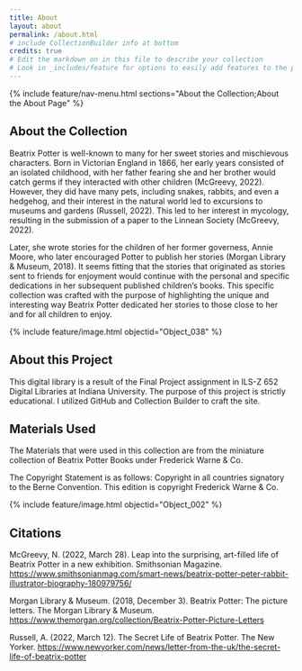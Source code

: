```yaml
---
title: About
layout: about
permalink: /about.html
# include CollectionBuilder info at bottom
credits: true
# Edit the markdown on in this file to describe your collection
# Look in _includes/feature for options to easily add features to the page
---
```


{% include feature/nav-menu.html sections="About the Collection;About the About Page" %}

## About the Collection

Beatrix Potter is well-known to many for her sweet stories and mischievous characters. Born in Victorian England in 1866, her early years consisted of an isolated childhood, with her father fearing she and her brother would catch germs if they interacted with other children (McGreevy, 2022). However, they did have many pets, including snakes, rabbits, and even a hedgehog, and their interest in the natural world led to excursions to museums and gardens (Russell, 2022). This led to her interest in mycology, resulting in the submission of a paper to the Linnean Society (McGreevy, 2022). 

Later, she wrote stories for the children of her former governess, Annie Moore, who later encouraged Potter to publish her stories (Morgan Library & Museum, 2018). It seems fitting that the stories that originated as stories sent to friends for enjoyment would continue with the personal and specific dedications in her subsequent published children’s books. This specific collection was crafted with the purpose of highlighting the unique and interesting way Beatrix Potter dedicated her stories to those close to her and for all children to enjoy. 

{% include feature/image.html objectid="Object_038" %}

## About this Project 
This digital library is a result of the Final Project assignment in ILS-Z 652 Digital Libraries at Indiana University. The purpose of this project is strictly educational. I utilized GitHub and Collection Builder to craft the site. 

## Materials Used 
The Materials that were used in this collection are from the miniature collection of Beatrix Potter Books under Frederick Warne & Co. 

The Copyright Statement is as follows: Copyright in all countries signatory to the Berne Convention. This edition is copyright Frederick Warne & Co.  

{% include feature/image.html objectid="Object_002" %}

## Citations 
McGreevy, N. (2022, March 28). Leap into the surprising, art-filled life of Beatrix Potter in a new exhibition. Smithsonian Magazine. https://www.smithsonianmag.com/smart-news/beatrix-potter-peter-rabbit-illustrator-biography-180979756/ 

Morgan Library & Museum. (2018, December 3). Beatrix Potter: The picture letters. The Morgan Library & Museum. https://www.themorgan.org/collection/Beatrix-Potter-Picture-Letters 

Russell, A. (2022, March 12). The Secret Life of Beatrix Potter. The New Yorker. https://www.newyorker.com/news/letter-from-the-uk/the-secret-life-of-beatrix-potter
